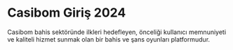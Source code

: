 # Casibom Giriş 2024
Casibom bahis sektöründe ilkleri hedefleyen, önceliği kullanıcı memnuniyeti ve kaliteli hizmet sunmak olan bir bahis ve şans oyunları platformudur.
